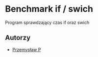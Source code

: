 # Benchmark if / swich

Program sprawdzający czas if oraz swich

## Autorzy

- [Przemysław P](https://github.com/Matetorture)
